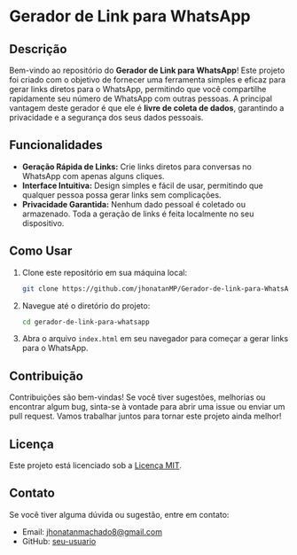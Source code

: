 # Gerador de Link para WhatsApp

## Descrição

Bem-vindo ao repositório do **Gerador de Link para WhatsApp**! Este projeto foi criado com o objetivo de fornecer uma ferramenta simples e eficaz para gerar links diretos para o WhatsApp, permitindo que você compartilhe rapidamente seu número de WhatsApp com outras pessoas. A principal vantagem deste gerador é que ele é **livre de coleta de dados**, garantindo a privacidade e a segurança dos seus dados pessoais.

## Funcionalidades

- **Geração Rápida de Links:** Crie links diretos para conversas no WhatsApp com apenas alguns cliques.
- **Interface Intuitiva:** Design simples e fácil de usar, permitindo que qualquer pessoa possa gerar links sem complicações.
- **Privacidade Garantida:** Nenhum dado pessoal é coletado ou armazenado. Toda a geração de links é feita localmente no seu dispositivo.

## Como Usar

1. Clone este repositório em sua máquina local:
   ```bash
   git clone https://github.com/jhonatanMP/Gerador-de-link-para-WhatsApp
2. Navegue até o diretório do projeto:
   ```bash
   cd gerador-de-link-para-whatsapp
3. Abra o arquivo `index.html` em seu navegador para começar a gerar links para o WhatsApp.

## Contribuição

Contribuições são bem-vindas! Se você tiver sugestões, melhorias ou encontrar algum bug, sinta-se à vontade para abrir uma issue ou enviar um pull request. Vamos trabalhar juntos para tornar este projeto ainda melhor!

## Licença

Este projeto está licenciado sob a [Licença MIT](LICENSE).

## Contato

Se você tiver alguma dúvida ou sugestão, entre em contato:

- Email: jhonatanmachado8@gmail.com
- GitHub: [seu-usuario](https://github.com/jhonatanMP)
